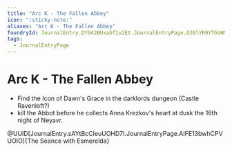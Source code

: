 ```yaml
---
title: "Arc K - The Fallen Abbey"
icon: ":sticky-note:"
aliases: "Arc K - The Fallen Abbey"
foundryId: JournalEntry.DY942BUxabf1v2Et.JournalEntryPage.O39lYR9YTGVHMVmB
tags:
  - JournalEntryPage
---
```


# Arc K - The Fallen Abbey
- Find the Icon of Dawn's Grace in the darklords dungeon (Castle Ravenloft?) 
- kill the Abbot before he collects Anna Krezkov's heart at dusk the 16th night of Neyavr.

@UUID[JournalEntry.sAYtBcCIeuUOHD7I.JournalEntryPage.AIFE13bwhCPVUOIO]{The Seance with Esmerelda}